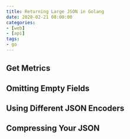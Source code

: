 ```yaml
---
title: Returning Large JSON in Golang
date: 2020-02-21 08:00:00
categories:
- [web]
- [api]
tags:
- go
---
```


## Get Metrics

## Omitting Empty Fields

## Using Different JSON Encoders

## Compressing Your JSON

